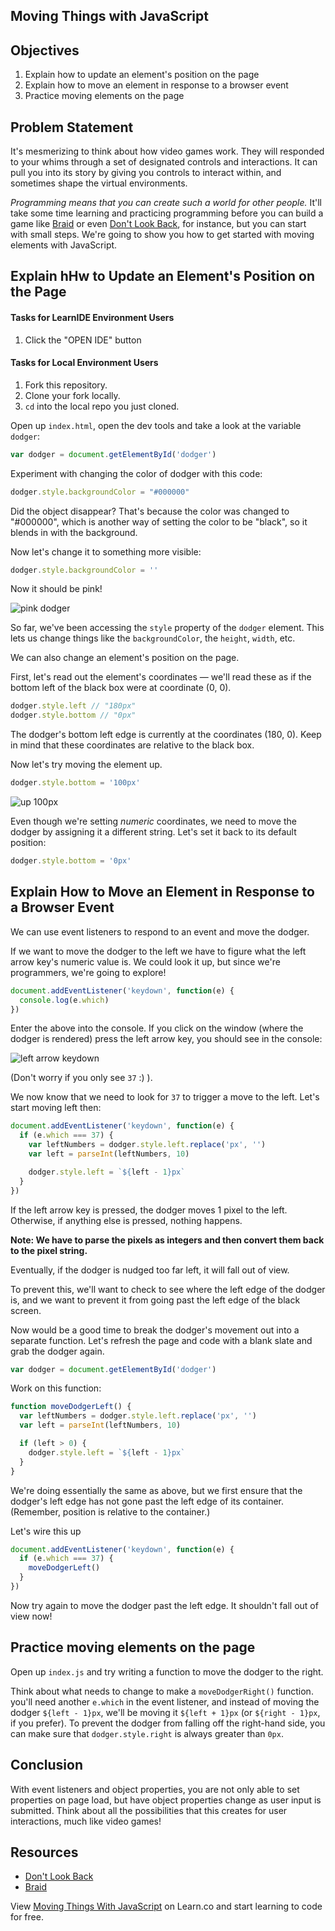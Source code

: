 Moving Things with JavaScript
---

## Objectives

1. Explain how to update an element's position on the page
2. Explain how to move an element in response to a browser event
3. Practice moving elements on the page

## Problem Statement

It's mesmerizing to think about how video games work. They will responded to your whims
through a set of designated controls and interactions. It can pull you into its story by
giving you controls to interact within, and sometimes shape the virtual environments.

_Programming means that you can create such a world for other people._ It'll take some 
time learning and practicing programming before you can build a game like 
[Braid](http://braid-game.com/) or even [Don't Look Back](http://terrycavanaghgames.com/dontlookback/),
for instance, but you can start with small steps. We're going to show you how to get started with moving elements with JavaScript.

## Explain hHw to Update an Element's Position on the Page

#### Tasks for LearnIDE Environment Users

1. Click the "OPEN IDE" button

#### Tasks for Local Environment Users

1. Fork this repository.
2. Clone your fork locally.
3. `cd` into the local repo you just cloned.

Open up `index.html`, open the dev tools and take a look at the variable `dodger`:

``` javascript
var dodger = document.getElementById('dodger')
```

Experiment with changing the color of dodger with this code:

``` javascript
dodger.style.backgroundColor = "#000000"
```

Did the object disappear? That's because the color was changed to "#000000", which is
another way of setting the color to be "black", so it blends in with the background.

Now let's change it to something more visible:

``` javascript
dodger.style.backgroundColor = ''
```

Now it should be pink!

![pink dodger](https://curriculum-content.s3.amazonaws.com/skills-based-js/pink_dodger.png)

So far, we've been accessing the `style` property of the `dodger` element. This lets us change things like the `backgroundColor`, the `height`, `width`, etc.

We can also change an element's position on the page.

First, let's read out the element's coordinates — we'll read these as if the bottom left of the black box were at coordinate (0, 0).

``` javascript
dodger.style.left // "180px"
dodger.style.bottom // "0px"
```

The dodger's bottom left edge is currently at the coordinates (180, 0). Keep in mind that
these coordinates are relative to the black box.

Now let's try moving the element up.

``` javascript
dodger.style.bottom = '100px'
```

![up 100px](https://curriculum-content.s3.amazonaws.com/skills-based-js/pink_dodger_bottom_100.png)

Even though we're setting _numeric_ coordinates, we need to move the dodger by assigning it a different string. Let's set it back to its default position:

``` javascript
dodger.style.bottom = '0px'
```

## Explain How to Move an Element in Response to a Browser Event

We can use event listeners to respond to an event and move the dodger.

If we want to move the dodger to the left we have to figure what the left arrow
key's numeric value is. We could look it up, but since we're programmers, we're going to
explore!

``` javascript
document.addEventListener('keydown', function(e) {
  console.log(e.which)
})
```

Enter the above into the console. If you click on the window (where the dodger is rendered)
press the left arrow key, you should see in the console:

![left arrow keydown](https://curriculum-content.s3.amazonaws.com/skills-based-js/left_arrow_keydown.png)

(Don't worry if you only see `37` :) ).

We now know that we need to look for `37` to trigger a move to the left. Let's start moving
left then:

``` javascript
document.addEventListener('keydown', function(e) {
  if (e.which === 37) {
    var leftNumbers = dodger.style.left.replace('px', '')
    var left = parseInt(leftNumbers, 10)

    dodger.style.left = `${left - 1}px`
  }
})
```

If the left arrow key is pressed, the dodger moves 1 pixel to the left. Otherwise, if anything else is pressed, nothing happens.

**Note: We have to parse the pixels as integers and then convert them back to the pixel string.**

Eventually, if the dodger is nudged too far left, it will fall out of view.

To prevent this, we'll want to check to see where the left edge of the dodger is, and we want
to prevent it from going past the left edge of the black screen.

Now would be a good time to break the dodger's movement out into a separate function. Let's refresh the page and code with a blank slate and grab the dodger again.

``` javascript
var dodger = document.getElementById('dodger')
```

Work on this function:

``` javascript
function moveDodgerLeft() {
  var leftNumbers = dodger.style.left.replace('px', '')
  var left = parseInt(leftNumbers, 10)

  if (left > 0) {
    dodger.style.left = `${left - 1}px`
  }
}
```

We're doing essentially the same as above, but we first ensure that the dodger's left edge has not gone past the left edge of its container. (Remember, position is relative to the container.)

Let's wire this up

``` javascript
document.addEventListener('keydown', function(e) {
  if (e.which === 37) {
    moveDodgerLeft()
  }
})
```

Now try again to move the dodger past the left edge. It shouldn't fall out of view now!

## Practice moving elements on the page

Open up `index.js` and try writing a function to move the dodger to the right.

Think about what needs to change to make a `moveDodgerRight()` function. you'll need another
`e.which` in the event listener, and instead of moving the dodger `${left - 1}px`, we'll be
moving it `${left + 1}px` (or `${right - 1}px`, if you prefer). To prevent the dodger from
falling off the right-hand side, you can make sure that `dodger.style.right` is always
greater than `0px`.

## Conclusion

With event listeners and object properties, you are not only able to set properties on page
load, but have object properties change as user input is submitted. Think about all the
possibilities that this creates for user interactions, much like video games!

## Resources

- [Don't Look Back](http://terrycavanaghgames.com/dontlookback/)
- [Braid](http://braid-game.com/)

<p class='util--hide'>View <a href='https://learn.co/lessons/moving-things-with-javascript'>Moving Things With JavaScript</a> on Learn.co and start learning to code for free.</p>
